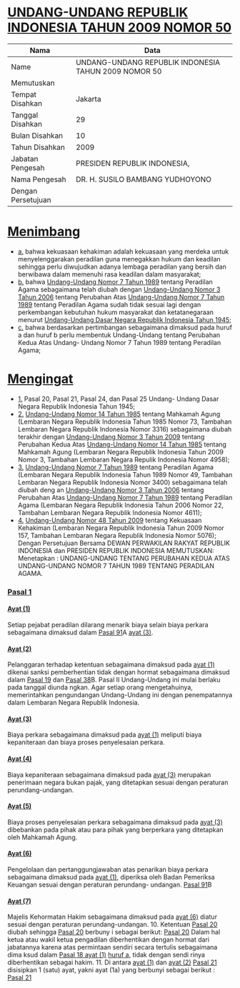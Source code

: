 # [UNDANG-UNDANG REPUBLIK INDONESIA TAHUN 2009 NOMOR 50](http://example.org/legal/document/uu/2009/50)

| Nama | Data |
| ------ | ----- |
|Name|UNDANG-UNDANG REPUBLIK INDONESIA TAHUN 2009 NOMOR 50|
|Memutuskan||
|Tempat Disahkan|Jakarta|
|Tanggal Disahkan|29|
|Bulan Disahkan|10|
|Tahun Disahkan|2009|
|Jabatan Pengesah|PRESIDEN REPUBLIK INDONESIA,|
|Nama Pengesah|DR. H. SUSILO BAMBANG YUDHOYONO|
|Dengan Persetujuan||
# [Menimbang](http://example.org/legal/document/uu/2009/50/menimbang)

* [a.](http://example.org/legal/document/uu/2009/50/menimbang/point/a) bahwa kekuasaan kehakiman adalah kekuasaan yang merdeka untuk menyelenggarakan peradilan guna menegakkan hukum dan keadilan sehingga perlu diwujudkan adanya lembaga peradilan yang bersih dan berwibawa dalam memenuhi rasa keadilan dalam masyarakat;
* [b.](http://example.org/legal/document/uu/2009/50/menimbang/point/b) bahwa [Undang-Undang Nomor 7 Tahun 1989](http://example.org/legal/document/uu/1989/7) tentang Peradilan Agama sebagaimana telah diubah dengan [Undang-Undang Nomor 3 Tahun 2006](http://example.org/legal/document/uu/2006/3) tentang Perubahan Atas [Undang-Undang Nomor 7 Tahun 1989](http://example.org/legal/document/uu/1989/7) tentang Peradilan Agama sudah tidak sesuai lagi dengan perkembangan kebutuhan hukum masyarakat dan ketatanegaraan menurut [Undang-Undang Dasar Negara Republik Indonesia Tahun 1945](http://example.org/legal/document/uu);
* [c.](http://example.org/legal/document/uu/2009/50/menimbang/point/c) bahwa berdasarkan pertimbangan sebagaimana dimaksud pada huruf a dan huruf b perlu membentuk Undang-Undang tentang Perubahan Kedua Atas Undang- Undang Nomor 7 Tahun 1989 tentang Peradilan Agama;
# [Mengingat](http://example.org/legal/document/uu/2009/50/mengingat)

* [1.](http://example.org/legal/document/uu/2009/50/mengingat/point/0001) Pasal 20, Pasal 21, Pasal 24, dan Pasal 25 Undang- Undang Dasar Negara Republik Indonesia Tahun 1945;
* [2.](http://example.org/legal/document/uu/2009/50/mengingat/point/0002) [Undang-Undang Nomor 14 Tahun 1985](http://example.org/legal/document/uu/1985/14) tentang Mahkamah Agung (Lembaran Negara Republik Indonesia Tahun 1985 Nomor 73, Tambahan Lembaran Negara Republik Indonesia Nomor 3316) sebagaimana diubah terakhir dengan [Undang-Undang Nomor 3 Tahun 2009](http://example.org/legal/document/uu/2009/3) tentang Perubahan Kedua Atas [Undang-Undang Nomor 14 Tahun 1985](http://example.org/legal/document/uu/1985/14) tentang Mahkamah Agung (Lembaran Negara Republik Indonesia Tahun 2009 Nomor 3, Tambahan Lembaran Negara Repulik Indonesia Nomor 4958);
* [3.](http://example.org/legal/document/uu/2009/50/mengingat/point/0003) [Undang-Undang Nomor 7 Tahun 1989](http://example.org/legal/document/uu/1989/7) tentang Peradilan Agama (Lembaran Negara Republik Indonesia Tahun 1989 Nomor 49, Tambahan Lembaran Negara Republik Indonesia Nomor 3400) sebagaimana telah diubah deng an [Undang-Undang Nomor 3 Tahun 2006](http://example.org/legal/document/uu/2006/3) tentang Perubahan Atas [Undang-Undang Nomor 7 Tahun 1989](http://example.org/legal/document/uu/1989/7) tentang Peradilan Agama (Lembaran Negara Republik Indonesia Tahun 2006 Nomor 22, Tambahan Lembaran Negara Republik Indonesia Nomor 4611);
* [4.](http://example.org/legal/document/uu/2009/50/mengingat/point/0004) [Undang-Undang Nomor 48 Tahun 2009](http://example.org/legal/document/uu/2009/48) tentang Kekuasaan Kehakiman (Lembaran Negara Republik Indonesia Tahun 2009 Nomor 157, Tambahan Lembaran Negara Republik Indonesia Nomor 5076); Dengan Persetujuan Bersama DEWAN PERWAKILAN RAKYAT REPUBLIK INDONESIA dan PRESIDEN REPUBLIK INDONESIA MEMUTUSKAN: Menetapkan : UNDANG-UNDANG TENTANG PERUBAHAN KEDUA ATAS UNDANG-UNDANG NOMOR 7 TAHUN 1989 TENTANG PERADILAN AGAMA.

### [Pasal 1](http://example.org/legal/document/uu/2009/50/pasal/0001)

#### [Ayat (1)](http://example.org/legal/document/uu/2009/50/pasal/0001/version/20091029/ayat/0001)
Setiap pejabat peradilan dilarang menarik biaya selain biaya perkara sebagaimana dimaksud dalam [Pasal 91](http://example.org/legal/document/uu/2009/50/pasal/0091)A [ayat (3)](http://example.org/legal/document/uu/2009/50/pasal/0001/version/20091029/ayat/0003).

#### [Ayat (2)](http://example.org/legal/document/uu/2009/50/pasal/0001/version/20091029/ayat/0002)
Pelanggaran terhadap ketentuan sebagaimana dimaksud pada [ayat (1)](http://example.org/legal/document/uu/2009/50/pasal/0001/version/20091029/ayat/0001) dikenai sanksi pemberhentian tidak dengan hormat sebagaimana dimaksud dalam [Pasal 19](http://example.org/legal/document/uu/2009/50/pasal/0019) dan [Pasal 38](http://example.org/legal/document/uu/2009/50/pasal/0038)B. Pasal II Undang-Undang ini mulai berlaku pada tanggal diunda ngkan. Agar setiap orang mengetahuinya, memerintahkan pengundangan Undang-Undang ini dengan penempatannya dalam Lembaran Negara Republik Indonesia.

#### [Ayat (3)](http://example.org/legal/document/uu/2009/50/pasal/0001/version/20091029/ayat/0003)
Biaya perkara sebagaimana dimaksud pada [ayat (1)](http://example.org/legal/document/uu/2009/50/pasal/0001/version/20091029/ayat/0001) meliputi biaya kepaniteraan dan biaya proses penyelesaian perkara.

#### [Ayat (4)](http://example.org/legal/document/uu/2009/50/pasal/0001/version/20091029/ayat/0004)
Biaya kepaniteraan sebagaimana dimaksud pada [ayat (3)](http://example.org/legal/document/uu/2009/50/pasal/0001/version/20091029/ayat/0003) merupakan penerimaan negara bukan pajak, yang ditetapkan sesuai dengan peraturan perundang-undangan.

#### [Ayat (5)](http://example.org/legal/document/uu/2009/50/pasal/0001/version/20091029/ayat/0005)
Biaya proses penyelesaian perkara sebagaimana dimaksud pada [ayat (3)](http://example.org/legal/document/uu/2009/50/pasal/0001/version/20091029/ayat/0003) dibebankan pada pihak atau para pihak yang berperkara yang ditetapkan oleh Mahkamah Agung.

#### [Ayat (6)](http://example.org/legal/document/uu/2009/50/pasal/0001/version/20091029/ayat/0006)
Pengelolaan dan pertanggungjawaban atas penarikan biaya perkara sebagaimana dimaksud pada [ayat (1)](http://example.org/legal/document/uu/2009/50/pasal/0001/version/20091029/ayat/0001), diperiksa oleh Badan Pemeriksa Keuangan sesuai dengan peraturan perundang- undangan. [Pasal 91](http://example.org/legal/document/uu/2009/50/pasal/0091)B

#### [Ayat (7)](http://example.org/legal/document/uu/2009/50/pasal/0001/version/20091029/ayat/0007)
Majelis Kehormatan Hakim sebagaimana dimaksud pada [ayat (6)](http://example.org/legal/document/uu/2009/50/pasal/0001/version/20091029/ayat/0006) diatur sesuai dengan peraturan perundang-undangan. 10. Ketentuan [Pasal 20](http://example.org/legal/document/uu/2009/50/pasal/0020) diubah sehingga [Pasal 20](http://example.org/legal/document/uu/2009/50/pasal/0020) berbuny i sebagai berikut: [Pasal 20](http://example.org/legal/document/uu/2009/50/pasal/0020) Dalam hal ketua atau wakil ketua pengadilan diberhentikan dengan hormat dari jabatannya karena atas permintaan sendiri secara tertulis sebagaimana dima ksud dalam [Pasal 18 ayat (1)](http://example.org/legal/document/uu/2009/50/pasal/0001/version/20091029/ayat/0001) [huruf a](http://example.org/legal/document/uu/2009/50/pasal/0001/version/20091029/point/a), tidak dengan sendi rinya diberhentikan sebagai hakim. 11. Di antara [ayat (1)](http://example.org/legal/document/uu/2009/50/pasal/0001/version/20091029/ayat/0001) dan [ayat (2)](http://example.org/legal/document/uu/2009/50/pasal/0001/version/20091029/ayat/0002) [Pasal 21](http://example.org/legal/document/uu/2009/50/pasal/0021) disisipkan 1 (satu) ayat, yakni ayat (1a) yang berbunyi sebagai berikut : [Pasal 21](http://example.org/legal/document/uu/2009/50/pasal/0021)
